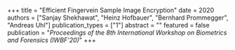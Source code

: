 +++
title = "Efficient Fingervein Sample Image Encryption"
date = 2020
authors = ["Sanjay Shekhawat", "Heinz Hofbauer", "Bernhard Prommegger", "Andreas Uhl"]
publication_types = ["1"]
abstract = ""
featured = false
publication = "*Proceedings of the 8th International Workshop on Biometrics and Forensics (IWBF'20)*"
+++
